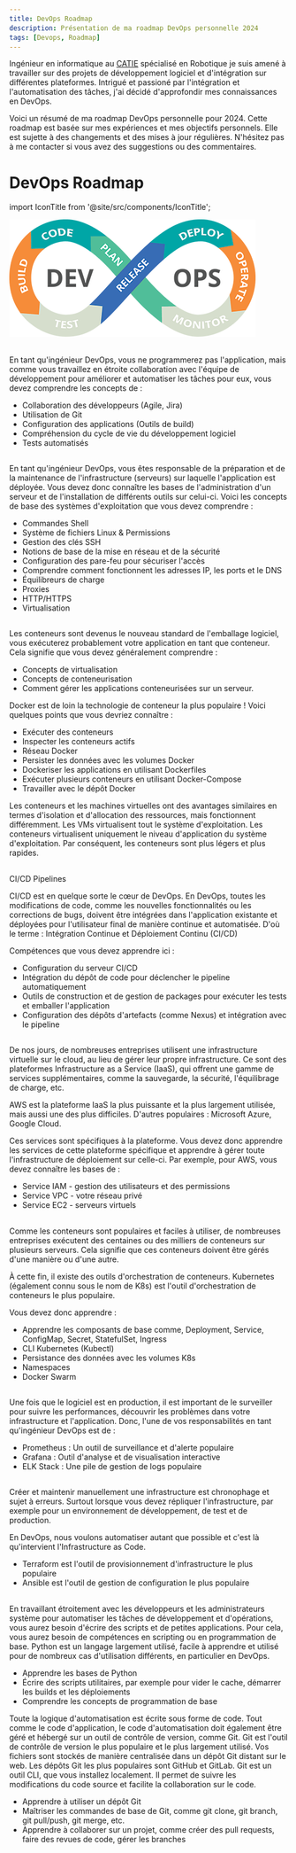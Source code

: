 ```yaml
---
title: DevOps Roadmap
description: Présentation de ma roadmap DevOps personnelle 2024
tags: [Devops, Roadmap]
---
```

Ingénieur en informatique au [CATIE](http://catie.fr/) spécialisé en Robotique je suis amené à travailler sur des projets de développement logiciel et d'intégration sur différentes plateformes. Intrigué et passioné par l'intégration et l'automatisation des tâches, j'ai décidé d'approfondir mes connaissances en DevOps.

<!--truncate-->

Voici un résumé de ma roadmap DevOps personnelle pour 2024. Cette roadmap est basée sur mes expériences et mes objectifs personnels. Elle est sujette à des changements et des mises à jour régulières. N'hésitez pas à me contacter si vous avez des suggestions ou des commentaires.

# DevOps Roadmap

import IconTitle from '@site/src/components/IconTitle';

![DevOps](/img/devops.png)

## <IconTitle logo="mdi:code-braces" name="01 Concepts du développement logiciel"/>

En tant qu'ingénieur DevOps, vous ne programmerez pas l'application, mais comme vous travaillez en étroite collaboration avec l'équipe de développement pour améliorer et automatiser les tâches pour eux, vous devez comprendre les concepts de :

- Collaboration des développeurs (Agile, Jira)
- Utilisation de Git
- Configuration des applications (Outils de build)
- Compréhension du cycle de vie du développement logiciel
- Tests automatisés

## <IconTitle logo="skill-icons:linux-light" name="02 OS & Linux"/>

En tant qu'ingénieur DevOps, vous êtes responsable de la préparation et de la maintenance de l'infrastructure (serveurs) sur laquelle l'application est déployée. Vous devez donc connaître les bases de l'administration d'un serveur et de l'installation de différents outils sur celui-ci. Voici les concepts de base des systèmes d'exploitation que vous devez comprendre :

- Commandes Shell
- Système de fichiers Linux & Permissions
- Gestion des clés SSH
- Notions de base de la mise en réseau et de la sécurité
- Configuration des pare-feu pour sécuriser l'accès
- Comprendre comment fonctionnent les adresses IP, les ports et le DNS
- Équilibreurs de charge
- Proxies
- HTTP/HTTPS
- Virtualisation

## <IconTitle logo="skill-icons:docker" name="03 Contenérisation - Docker"/>

Les conteneurs sont devenus le nouveau standard de l'emballage logiciel, vous exécuterez probablement votre application en tant que conteneur. Cela signifie que vous devez généralement comprendre :

- Concepts de virtualisation
- Concepts de conteneurisation
- Comment gérer les applications conteneurisées sur un serveur.

Docker est de loin la technologie de conteneur la plus populaire ! Voici quelques points que vous devriez connaître :

- Exécuter des conteneurs
- Inspecter les conteneurs actifs
- Réseau Docker
- Persister les données avec les volumes Docker
- Dockeriser les applications en utilisant Dockerfiles
- Exécuter plusieurs conteneurs en utilisant Docker-Compose
- Travailler avec le dépôt Docker

Les conteneurs et les machines virtuelles ont des avantages similaires en termes d'isolation et d'allocation des ressources, mais fonctionnent différemment. Les VMs virtualisent tout le système d'exploitation. Les conteneurs virtualisent uniquement le niveau d'application du système d'exploitation. Par conséquent, les conteneurs sont plus légers et plus rapides.

## <IconTitle logo="skill-icons:githubactions-light" name="04 CI/CD Pipeline"/>

CI/CD Pipelines

CI/CD est en quelque sorte le cœur de DevOps. En DevOps, toutes les modifications de code, comme les nouvelles fonctionnalités ou les corrections de bugs, doivent être intégrées dans l'application existante et déployées pour l'utilisateur final de manière continue et automatisée. D'où le terme :
Intégration Continue et Déploiement Continu (CI/CD)

Compétences que vous devez apprendre ici :

- Configuration du serveur CI/CD
- Intégration du dépôt de code pour déclencher le pipeline automatiquement
- Outils de construction et de gestion de packages pour exécuter les tests et emballer l'application
- Configuration des dépôts d'artefacts (comme Nexus) et intégration avec le pipeline

## <IconTitle logo="skill-icons:aws-light" name="05 Apprendre un fournisseur de Cloud"/>

De nos jours, de nombreuses entreprises utilisent une infrastructure virtuelle sur le cloud, au lieu de gérer leur propre infrastructure. Ce sont des plateformes Infrastructure as a Service (IaaS), qui offrent une gamme de services supplémentaires, comme la sauvegarde, la sécurité, l'équilibrage de charge, etc.

AWS est la plateforme IaaS la plus puissante et la plus largement utilisée, mais aussi une des plus difficiles. D'autres populaires : Microsoft Azure, Google Cloud.

Ces services sont spécifiques à la plateforme. Vous devez donc apprendre les services de cette plateforme spécifique et apprendre à gérer toute l'infrastructure de déploiement sur celle-ci. Par exemple, pour AWS, vous devez connaître les bases de :

- Service IAM - gestion des utilisateurs et des permissions
- Service VPC - votre réseau privé
- Service EC2 - serveurs virtuels

## <IconTitle logo="skill-icons:kubernetes" name="06 Orchestration de conteneurs - Kubernetes & Docker Swarm"/>

Comme les conteneurs sont populaires et faciles à utiliser, de nombreuses entreprises exécutent des centaines ou des milliers de conteneurs sur plusieurs serveurs. Cela signifie que ces conteneurs doivent être gérés d'une manière ou d'une autre.

À cette fin, il existe des outils d'orchestration de conteneurs. Kubernetes (également connu sous le nom de K8s) est l'outil d'orchestration de conteneurs le plus populaire.

Vous devez donc apprendre :

- Apprendre les composants de base comme, Deployment, Service, ConfigMap, Secret, StatefulSet, Ingress
- CLI Kubernetes (Kubectl)
- Persistance des données avec les volumes K8s
- Namespaces
- Docker Swarm

## <IconTitle logo="skill-icons:prometheus" name="07 Monitoring & Observabilité"/>

Une fois que le logiciel est en production, il est important de le surveiller pour suivre les performances, découvrir les problèmes dans votre infrastructure et l'application. Donc, l'une de vos responsabilités en tant qu'ingénieur DevOps est de :

- Prometheus : Un outil de surveillance et d'alerte populaire
- Grafana : Outil d'analyse et de visualisation interactive
- ELK Stack : Une pile de gestion de logs populaire

## <IconTitle logo="skill-icons:terraform-light" name="08 Infrastructure as Code"/>

Créer et maintenir manuellement une infrastructure est chronophage et sujet à erreurs. Surtout lorsque vous devez répliquer l'infrastructure, par exemple pour un environnement de développement, de test et de production.

En DevOps, nous voulons automatiser autant que possible et c'est là qu'intervient l'Infrastructure as Code.

- Terraform est l'outil de provisionnement d'infrastructure le plus populaire
- Ansible est l'outil de gestion de configuration le plus populaire

## <IconTitle logo="skill-icons:python-light" name="09 Langages de script - Python"/>

En travaillant étroitement avec les développeurs et les administrateurs système pour automatiser les tâches de développement et d'opérations, vous aurez besoin d'écrire des scripts et de petites applications. Pour cela, vous aurez besoin de compétences en scripting ou en programmation de base. Python est un langage largement utilisé, facile à apprendre et utilisé pour de nombreux cas d'utilisation différents, en particulier en DevOps.

- Apprendre les bases de Python
- Écrire des scripts utilitaires, par exemple pour vider le cache, démarrer les builds et les déploiements
- Comprendre les concepts de programmation de base

<IconTitle logo="skill-icons:git" name="10 Contrôle de version - Git"/>

Toute la logique d'automatisation est écrite sous forme de code. Tout comme le code d'application, le code d'automatisation doit également être géré et hébergé sur un outil de contrôle de version, comme Git. Git est l'outil de contrôle de version le plus populaire et le plus largement utilisé. Vos fichiers sont stockés de manière centralisée dans un dépôt Git distant sur le web. Les dépôts Git les plus populaires sont GitHub et GitLab. Git est un outil CLI, que vous installez localement. Il permet de suivre les modifications du code source et facilite la collaboration sur le code.

- Apprendre à utiliser un dépôt Git
- Maîtriser les commandes de base de Git, comme git clone, git branch, git pull/push, git merge, etc.
- Apprendre à collaborer sur un projet, comme créer des pull requests, faire des revues de code, gérer les branches
